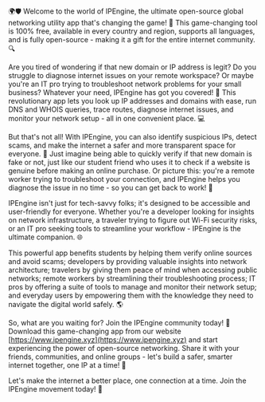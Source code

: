 🌍🛡️ Welcome to the world of IPEngine, the ultimate open-source global networking utility app that's changing the game! 🚀 This game-changing tool is 100% free, available in every country and region, supports all languages, and is fully open-source - making it a gift for the entire internet community. 🔍

Are you tired of wondering if that new domain or IP address is legit? Do you struggle to diagnose internet issues on your remote workspace? Or maybe you're an IT pro trying to troubleshoot network problems for your small business? Whatever your need, IPEngine has got you covered! 📡 This revolutionary app lets you look up IP addresses and domains with ease, run DNS and WHOIS queries, trace routes, diagnose internet issues, and monitor your network setup - all in one convenient place. 💻

But that's not all! With IPEngine, you can also identify suspicious IPs, detect scams, and make the internet a safer and more transparent space for everyone. 🚫 Just imagine being able to quickly verify if that new domain is fake or not, just like our student friend who uses it to check if a website is genuine before making an online purchase. Or picture this: you're a remote worker trying to troubleshoot your connection, and IPEngine helps you diagnose the issue in no time - so you can get back to work! 💼

IPEngine isn't just for tech-savvy folks; it's designed to be accessible and user-friendly for everyone. Whether you're a developer looking for insights on network infrastructure, a traveler trying to figure out Wi-Fi security risks, or an IT pro seeking tools to streamline your workflow - IPEngine is the ultimate companion. 🌐

This powerful app benefits students by helping them verify online sources and avoid scams; developers by providing valuable insights into network architecture; travelers by giving them peace of mind when accessing public networks; remote workers by streamlining their troubleshooting process; IT pros by offering a suite of tools to manage and monitor their network setup; and everyday users by empowering them with the knowledge they need to navigate the digital world safely. 🌎

So, what are you waiting for? Join the IPEngine community today! 🤝 Download this game-changing app from our website [https://www.ipengine.xyz](https://www.ipengine.xyz) and start experiencing the power of open-source networking. Share it with your friends, communities, and online groups - let's build a safer, smarter internet together, one IP at a time! 💪

Let's make the internet a better place, one connection at a time. Join the IPEngine movement today! 🚀